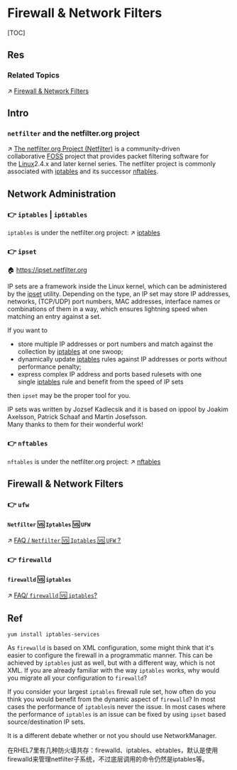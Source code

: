 # Firewall & Network Filters

[TOC]



## Res
### Related Topics
↗ [Firewall & Network Filters](../../../../../CyberSecurity/⛈️%20Risk%20Management/🐺%20Risk%20Countermeasures%20&%20Security%20Control/🛌%20Comprehensive%20Defense%20Systems%20&%20Security%20Products/Network%20&%20Web%20Security%20Products/Firewall%20&%20Network%20Filters/Firewall%20&%20Network%20Filters.md)



## Intro
### `netfilter` and the netfilter.org project
↗ [The netfilter.org Project (Netfilter)](The%20netfilter.org%20Project%20(Netfilter)/The%20netfilter.org%20Project%20(Netfilter).md) is a community-driven collaborative [FOSS](https://en.wikipedia.org/wiki/Free_and_open-source_software) project that provides packet filtering software for the [Linux](http://www.kernel.org/)2.4.x and later kernel series. The netfilter project is commonly associated with [iptables](https://www.netfilter.org/projects/iptables/index.html) and its successor [nftables](https://www.netfilter.org/projects/nftables/index.html).



## Network Administration
### 👉 `iptables` | `ip6tables`
`iptables` is under the netfilter.org project: ↗ [iptables](The%20netfilter.org%20Project%20(Netfilter)/iptables.md)


### 👉 `ipset`
🏠 https://ipset.netfilter.org

IP sets are a framework inside the Linux kernel, which can be administered by the [ipset](https://ipset.netfilter.org/ipset.man.html) utility. Depending on the type, an IP set may store IP addresses, networks, (TCP/UDP) port numbers, MAC addresses, interface names or combinations of them in a way, which ensures lightning speed when matching an entry against a set.

If you want to
- store multiple IP addresses or port numbers and match against the collection by [iptables](http://www.netfilter.org/) at one swoop; 
- dynamically update [iptables](http://www.netfilter.org/) rules against IP addresses or ports without performance penalty;
- express complex IP address and ports based rulesets with one single [iptables](http://www.netfilter.org/) rule and benefit from the speed of IP sets

then `ipset` may be the proper tool for you.

IP sets was written by Jozsef Kadlecsik and it is based on ippool by Joakim Axelsson, Patrick Schaaf and Martin Josefsson.  
Many thanks to them for their wonderful work!


### 👉 `nftables`
`nftables` is under the netfilter.org project: ↗ [nftables](The%20netfilter.org%20Project%20(Netfilter)/nftables.md)



## Firewall & Network Filters
### 👉 `ufw`
#### `Netfilter` 🆚 `Iptables` 🆚 `UFW`
↗ [FAQ / `Netfilter` 🆚 `Iptables` 🆚 `UFW` ?](../FAQ.md#`Netfilter`%20🆚%20`Iptables`%20🆚%20`UFW`%20?)


### 👉 `firewalld`
#### `firewalld` 🆚 `iptables`
↗ [FAQ/ `firewalld` 🆚 `iptables`?](../FAQ.md#`firewalld`%20🆚%20`iptables`?)



## Ref
[How To Open a Port on Linux]: https://www.digitalocean.com/community/tutorials/opening-a-port-on-linux

[How to enable iptables (instead of firewalld) services on RHEL 7 and Fedora 18?]: https://serverfault.com/questions/470287/how-to-enable-iptables-instead-of-firewalld-services-on-rhel-7-and-fedora-18
```shell
yum install iptables-services
```

[How To Restart Iptables In Kali Linux]: https://www.systranbox.com/how-to-restart-iptables-in-kali-linux/

[Kali 防火墙配置]: https://www.cnblogs.com/aashui/p/8376257.html

[👍 firewalld和iptables区别]: https://www.cnblogs.com/mefj/p/13328360.html

[👍 How To Setup a Firewall with UFW on an Ubuntu and Debian Cloud Server]: https://www.digitalocean.com/community/tutorials/how-to-setup-a-firewall-with-ufw-on-an-ubuntu-and-debian-cloud-server

[👍 Ufw and Iptables. Which is better and why? | StackExchange + serverFault]: https://serverfault.com/a/1014625/948999

[👍 firewalld vs iptables: when to use which | stackexchange]: https://serverfault.com/a/671975

As `firewalld` is based on XML configuration, some might think that it's easier to configure the firewall in a programmatic manner. This can be achieved by `iptables` just as well, but with a different way, which is not XML. If you are already familiar with the way `iptables` works, why would you migrate all your configuration to `firewalld`?

If you consider your largest `iptables` firewall rule set, how often do you think you would benefit from the dynamic aspect of `firewalld`? In most cases the performance of `iptables`is never the issue. In most cases where the performance of `iptables` is an issue can be fixed by using `ipset` based source/destination IP sets.

It is a different debate whether or not you should use NetworkManager.

[👍 firewalld和iptables区别]: https://www.cnblogs.com/mefj/p/13328360.html

在RHEL7里有几种防火墙共存：firewalld、iptables、ebtables，默认是使用firewalld来管理netfilter子系统，不过底层调用的命令仍然是iptables等。